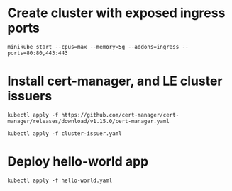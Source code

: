# Create cluster with exposed ingress ports
```console
minikube start --cpus=max --memory=5g --addons=ingress --ports=80:80,443:443
```
# Install cert-manager, and LE cluster issuers
```console
kubectl apply -f https://github.com/cert-manager/cert-manager/releases/download/v1.15.0/cert-manager.yaml
```
```console
kubectl apply -f cluster-issuer.yaml
```
# Deploy hello-world app
```console
kubectl apply -f hello-world.yaml
```

